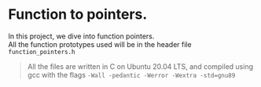 # Function to pointers.

In this project, we dive into function pointers.  
All the function prototypes used will be in the header file `function_pointers.h`  

> All the files are written in C on Ubuntu 20.04 LTS, and compiled using gcc with the flags `-Wall -pedantic -Werror -Wextra -std=gnu89`
